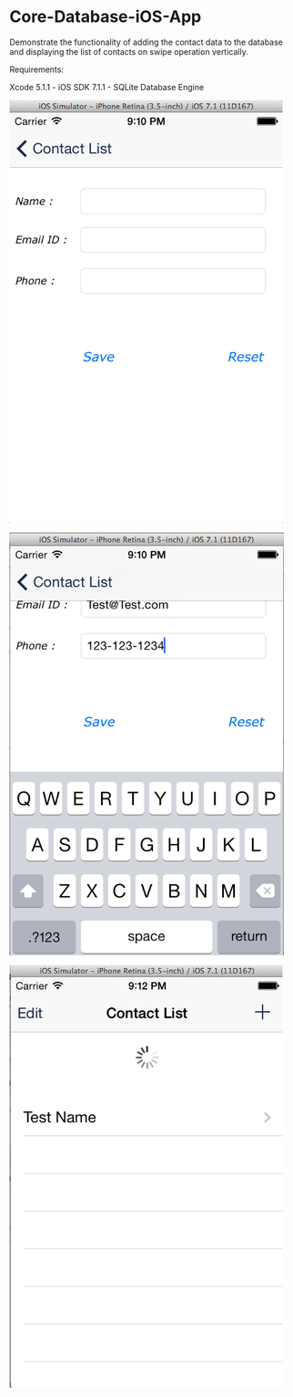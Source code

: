 Core-Database-iOS-App
=====================

Demonstrate the functionality of adding the contact data to the database and displaying the list of contacts on
swipe operation vertically.

Requirements:

Xcode 5.1.1 -
iOS SDK 7.1.1 -
SQLite Database Engine


![Screenshot1](https://github.com/abhishek70/Core-Database-iOS-App/blob/master/User%20Form%20Screen%20Shot.png)

![Screenshot2](https://github.com/abhishek70/Core-Database-iOS-App/blob/master/User%20Form%20Pulled%20upward%20Screen%20Shot.png)

![Screenshot3](https://github.com/abhishek70/Core-Database-iOS-App/blob/master/Display%20User%20on%20Swipe.png)
